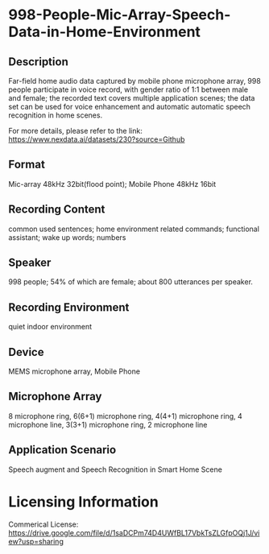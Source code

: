 # 998-People-Mic-Array-Speech-Data-in-Home-Environment


## Description
Far-field home audio data captured by mobile phone microphone array, 998 people participate in voice record, with gender ratio of 1:1 between male and female; the recorded text covers multiple application scenes; the data set can be used for voice enhancement and automatic automatic speech recognition in home scenes.

For more details, please refer to the link: https://www.nexdata.ai/datasets/230?source=Github


## Format
Mic-array 48kHz 32bit(flood point); Mobile Phone 48kHz 16bit

## Recording Content
common used sentences; home environment related commands; functional assistant; wake up words; numbers

## Speaker
998 people; 54% of which are female; about 800 utterances per speaker.

## Recording Environment
quiet indoor environment

## Device
MEMS microphone array, Mobile Phone

## Microphone Array
8 microphone ring, 6(6+1) microphone ring, 4(4+1) microphone ring, 4 microphone line, 3(3+1) microphone ring, 2 microphone line

## Application Scenario
Speech augment and Speech Recognition in Smart Home Scene

# Licensing Information
Commerical License: https://drive.google.com/file/d/1saDCPm74D4UWfBL17VbkTsZLGfpOQj1J/view?usp=sharing
